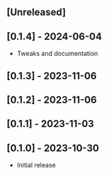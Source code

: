 ## [Unreleased]

## [0.1.4] - 2024-06-04

- Tweaks and documentation

## [0.1.3] - 2023-11-06

## [0.1.2] - 2023-11-06

## [0.1.1] - 2023-11-03

## [0.1.0] - 2023-10-30

- Initial release
